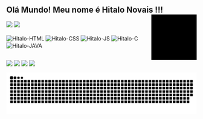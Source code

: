  ## Olá Mundo! Meu nome é Hitalo Novais !!! <img align="right" alt="Hitalo-HTML" height="120" widht="120" src="https://raw.githubusercontent.com/hitaloalesana/HitaloNovais/main/hitalo_novais.gif">
 <div>
   <img height="180em" src="https://github-readme-stats.vercel.app/api?username=hitaloalesana&show_icons=true&theme=synthwave"/>
   <img height="180em" src="https://github-readme-stats.vercel.app/api/top-langs/?username=hitaloalesana&hide=CMake,M4,Makefile,Perl,Shell,Batchfile&langs_count=8&theme=synthwave&layout=compact"/>
 </div>
 <div style="display: inline_block"><br>
   <img align="center" alt="Hitalo-HTML" height="50" widht="40" src="https://cdn.jsdelivr.net/gh/devicons/devicon/icons/html5/html5-original-wordmark.svg">
   <img align="center" alt="Hitalo-CSS" height="50" widht="40" src="https://cdn.jsdelivr.net/gh/devicons/devicon/icons/css3/css3-original-wordmark.svg">
   <img align="center" alt="Hitalo-JS" height="35" widht="40" src="https://cdn.jsdelivr.net/gh/devicons/devicon/icons/javascript/javascript-original.svg">
   <img align="center" alt="Hitalo-C" height="45" widht="40" src="https://cdn.jsdelivr.net/gh/devicons/devicon/icons/c/c-original.svg">
   <img align="center" alt="Hitalo-JAVA" height="50" widht="50" src="https://cdn.jsdelivr.net/gh/devicons/devicon/icons/java/java-original-wordmark.svg">
 </div>
 
 ##                         
<div>
  <a href="https://www.linkedin.com/in/hitalonovais/" target="_blank"><img src="https://img.shields.io/badge/-LinkedIn-%230077B5?style=for-the-badge&logo=linkedin&logoColor=white" target="_blank"></a>
  <a href = "mailto:hitalo.novais@gmail.com"><img src="https://img.shields.io/badge/-Gmail-%23333?style=for-the-badge&logo=gmail&logoColor=white" target="_blank"></a>
  <a href="https://www.youtube.com/channel/UCmvL2fYLQk8eJpmH1X-rStQ" target="_blank"><img src="https://img.shields.io/badge/YouTube-FF0000?style=for-the-badge&logo=youtube&logoColor=white" target="_blank"></a>
  <a href="https://www.twitch.tv/cerasgames" target="_blank"><img src="https://img.shields.io/badge/Twitch-9146FF?style=for-the-badge&logo=twitch&logoColor=white" target="_blank"></a>

  ![Snake animation](https://github.com/hitaloalesana/HitaloNovais/blob/output/github-contribution-grid-snake.svg)
</div>
